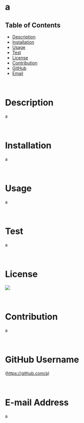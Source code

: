 # a

  ## Table of Contents
  * [Description](#description)
  * [Installation](#installation)
  * [Usage](#usage)
  * [Test](#test)
  * [License](#license)
  * [Contribution](#contribution)
  * [GitHub](#github)
  * [Email](#email)
  
  <br/>

  # Description
  a

  <br/>

  # Installation
  a

  <br/>

  # Usage
  a

  <br/>

  # Test
  a

  <br/>
  
  # License
  
  ![](https://img.shields.io/badge/license-MIT-blue.svg)
  

  <br/>

  # Contribution
  a

  <br/>

  # GitHub Username
 (https://github.com/a)

  <br/>

  # E-mail Address
  a
